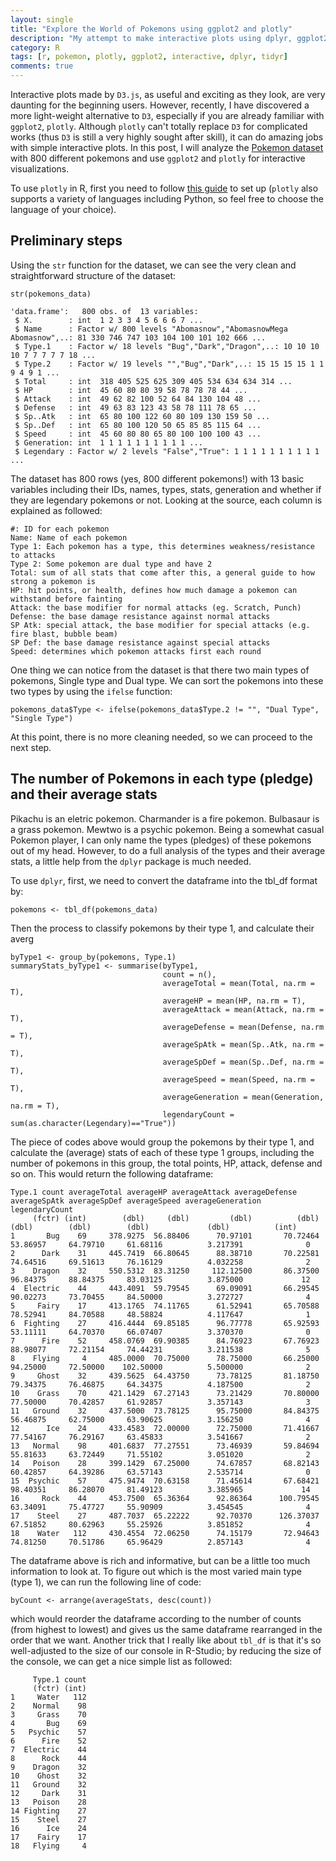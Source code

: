 ```yaml
---
layout: single
title: "Explore the World of Pokemons using ggplot2 and plotly"
description: "My attempt to make interactive plots using dplyr, ggplot2 and plotly"
category: R
tags: [r, pokemon, plotly, ggplot2, interactive, dplyr, tidyr]
comments: true
---
```


Interactive plots made by `D3.js`, as useful and exciting as they look, are very daunting for the beginning users. However, recently, I have discovered a more light-weight alternative to `D3`, especially if you are already familiar with `ggplot2`, `plotly`. Although `plotly` can't totally replace `D3` for complicated works (thus `D3` is still a very highly sought after skill), it can do amazing jobs with simple interactive plots. In this post, I will analyze the [Pokemon dataset](https://www.kaggle.com/abcsds/pokemon) with 800 different pokemons and use `ggplot2` and `plotly` for interactive visualizations. 

To use `plotly` in R, first you need to follow [this guide](https://plot.ly/r/getting-started/) to set up (`plotly` also supports a variety of languages including Python, so feel free to choose the language of your choice).

## Preliminary steps

Using the `str` function for the dataset, we can see the very clean and straightforward structure of the dataset:

```
str(pokemons_data)

'data.frame':	800 obs. of  13 variables:
 $ X.        : int  1 2 3 3 4 5 6 6 6 7 ...
 $ Name      : Factor w/ 800 levels "Abomasnow","AbomasnowMega Abomasnow",..: 81 330 746 747 103 104 100 101 102 666 ...
 $ Type.1    : Factor w/ 18 levels "Bug","Dark","Dragon",..: 10 10 10 10 7 7 7 7 7 18 ...
 $ Type.2    : Factor w/ 19 levels "","Bug","Dark",..: 15 15 15 15 1 1 9 4 9 1 ...
 $ Total     : int  318 405 525 625 309 405 534 634 634 314 ...
 $ HP        : int  45 60 80 80 39 58 78 78 78 44 ...
 $ Attack    : int  49 62 82 100 52 64 84 130 104 48 ...
 $ Defense   : int  49 63 83 123 43 58 78 111 78 65 ...
 $ Sp..Atk   : int  65 80 100 122 60 80 109 130 159 50 ...
 $ Sp..Def   : int  65 80 100 120 50 65 85 85 115 64 ...
 $ Speed     : int  45 60 80 80 65 80 100 100 100 43 ...
 $ Generation: int  1 1 1 1 1 1 1 1 1 1 ...
 $ Legendary : Factor w/ 2 levels "False","True": 1 1 1 1 1 1 1 1 1 1 ...
 ```

 
 The dataset has 800 rows (yes, 800 different pokemons!) with 13 basic variables including their IDs, names, types, stats, generation and whether if they are legendary pokemons or not. Looking at the source, each column is explained as followed:
 
 
    #: ID for each pokemon
    Name: Name of each pokemon
    Type 1: Each pokemon has a type, this determines weakness/resistance to attacks
    Type 2: Some pokemon are dual type and have 2
    Total: sum of all stats that come after this, a general guide to how strong a pokemon is
    HP: hit points, or health, defines how much damage a pokemon can withstand before fainting
    Attack: the base modifier for normal attacks (eg. Scratch, Punch)
    Defense: the base damage resistance against normal attacks
    SP Atk: special attack, the base modifier for special attacks (e.g. fire blast, bubble beam)
    SP Def: the base damage resistance against special attacks
    Speed: determines which pokemon attacks first each round


One thing we can notice from the dataset is that there two main types of pokemons, Single type and Dual type. We can sort the pokemons into these two types by using the `ifelse` function:


```
pokemons_data$Type <- ifelse(pokemons_data$Type.2 != "", "Dual Type", "Single Type")
```

At this point, there is no more cleaning needed, so we can proceed to the next step.

## The number of Pokemons in each type (pledge) and their average stats

Pikachu is an eletric pokemon. Charmander is a fire pokemon. Bulbasaur is a grass pokemon. Mewtwo is a psychic pokemon. Being a somewhat casual Pokemon player, I can only name the types (pledges) of these pokemons out of my head. However, to do a full analysis of the types and their average stats, a little help from the `dplyr` package is much needed.

To use `dplyr`, first, we need to convert the dataframe into the tbl_df format by:
```
pokemons <- tbl_df(pokemons_data)
```
Then the process to classify pokemons by their type 1, and calculate their averg

```
byType1 <- group_by(pokemons, Type.1) 
summaryStats_byType1 <- summarise(byType1,
                                  count = n(),
                                  averageTotal = mean(Total, na.rm = T),
                                  averageHP = mean(HP, na.rm = T),
                                  averageAttack = mean(Attack, na.rm = T),
                                  averageDefense = mean(Defense, na.rm = T),
                                  averageSpAtk = mean(Sp..Atk, na.rm = T),
                                  averageSpDef = mean(Sp..Def, na.rm = T),
                                  averageSpeed = mean(Speed, na.rm = T),
                                  averageGeneration = mean(Generation, na.rm = T),
                                  legendaryCount = sum(as.character(Legendary)=="True"))
```

The piece of codes above would group the pokemons by their type 1, and calculate the (average) stats of each of these type 1 groups, including the number of pokemons in this group, the total points, HP, attack, defense and so on. This would return the following dataframe:

```
Type.1 count averageTotal averageHP averageAttack averageDefense averageSpAtk averageSpDef averageSpeed averageGeneration legendaryCount
     (fctr) (int)        (dbl)     (dbl)         (dbl)          (dbl)        (dbl)        (dbl)        (dbl)             (dbl)          (int)
1       Bug    69     378.9275  56.88406      70.97101       70.72464     53.86957     64.79710     61.68116          3.217391              0
2      Dark    31     445.7419  66.80645      88.38710       70.22581     74.64516     69.51613     76.16129          4.032258              2
3    Dragon    32     550.5312  83.31250     112.12500       86.37500     96.84375     88.84375     83.03125          3.875000             12
4  Electric    44     443.4091  59.79545      69.09091       66.29545     90.02273     73.70455     84.50000          3.272727              4
5     Fairy    17     413.1765  74.11765      61.52941       65.70588     78.52941     84.70588     48.58824          4.117647              1
6  Fighting    27     416.4444  69.85185      96.77778       65.92593     53.11111     64.70370     66.07407          3.370370              0
7      Fire    52     458.0769  69.90385      84.76923       67.76923     88.98077     72.21154     74.44231          3.211538              5
8    Flying     4     485.0000  70.75000      78.75000       66.25000     94.25000     72.50000    102.50000          5.500000              2
9     Ghost    32     439.5625  64.43750      73.78125       81.18750     79.34375     76.46875     64.34375          4.187500              2
10    Grass    70     421.1429  67.27143      73.21429       70.80000     77.50000     70.42857     61.92857          3.357143              3
11   Ground    32     437.5000  73.78125      95.75000       84.84375     56.46875     62.75000     63.90625          3.156250              4
12      Ice    24     433.4583  72.00000      72.75000       71.41667     77.54167     76.29167     63.45833          3.541667              2
13   Normal    98     401.6837  77.27551      73.46939       59.84694     55.81633     63.72449     71.55102          3.051020              2
14   Poison    28     399.1429  67.25000      74.67857       68.82143     60.42857     64.39286     63.57143          2.535714              0
15  Psychic    57     475.9474  70.63158      71.45614       67.68421     98.40351     86.28070     81.49123          3.385965             14
16     Rock    44     453.7500  65.36364      92.86364      100.79545     63.34091     75.47727     55.90909          3.454545              4
17    Steel    27     487.7037  65.22222      92.70370      126.37037     67.51852     80.62963     55.25926          3.851852              4
18    Water   112     430.4554  72.06250      74.15179       72.94643     74.81250     70.51786     65.96429          2.857143              4
```

The dataframe above is rich and informative, but can be a little too much information to look at. To figure out which is the most varied main type (type 1), we can run the following line of code:

```
byCount <- arrange(averageStats, desc(count))
```
which would reorder the dataframe according to the number of counts (from highest to lowest) and gives us the same dataframe rearranged in the order that we want. Another trick that I really like about `tbl_df` is that it's so well-adjusted to the size of our console in R-Studio; by reducing the size of the console, we can get a nice simple list as followed:

```
     Type.1 count
     (fctr) (int)
1     Water   112
2    Normal    98
3     Grass    70
4       Bug    69
5   Psychic    57
6      Fire    52
7  Electric    44
8      Rock    44
9    Dragon    32
10    Ghost    32
11   Ground    32
12     Dark    31
13   Poison    28
14 Fighting    27
15    Steel    27
16      Ice    24
17    Fairy    17
18   Flying     4
```


